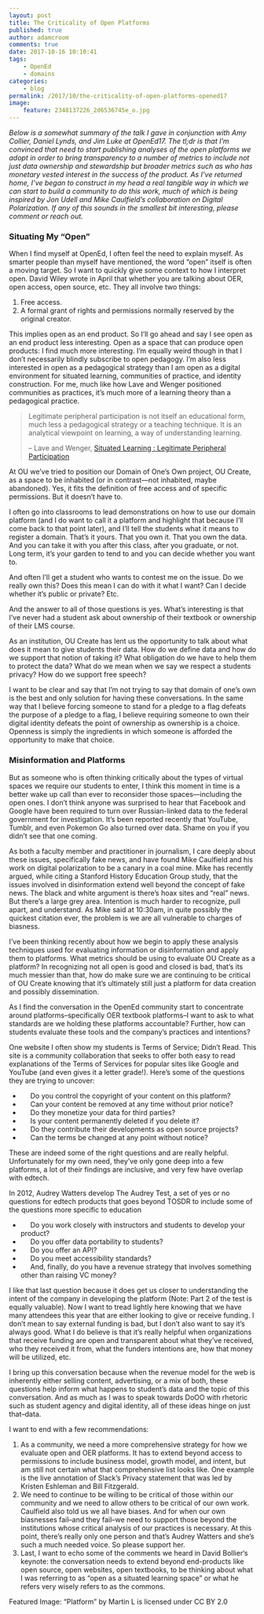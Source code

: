 ```yaml
---
layout: post
title: The Criticality of Open Platforms
published: true
author: adamcroom
comments: true
date: 2017-10-16 10:10:41
tags:
    - OpenEd
    - domains
categories:
    - blog
permalink: /2017/10/the-criticality-of-open-platforms-opened17
image:
    feature: 2348137226_2d6536745e_o.jpg
---
```

_Below is a somewhat summary of the talk I gave in conjunction with Amy Collier, Daniel Lynds, and Jim Luke at OpenEd17. The tl;dr is that I&#8217;m convinced that need to start publishing analyses of the open platforms we adopt in order to bring transparency to a number of metrics to include not just data ownership and stewardship but broader metrics such as who has monetary vested interest in the success of the product. As I&#8217;ve returned home, I&#8217;ve began to construct in my head a real tangible way in which we can start to build a community to do this work, much of which is being inspired by Jon Udell and Mike Caulfield&#8217;s collaboration on Digital Polarization. If any of this sounds in the smallest bit interesting, please comment or reach out._

### Situating My &#8220;Open&#8221;

When I find myself at OpenEd, I often feel the need to explain myself. As smarter people than myself have mentioned, the word &#8220;open&#8221; itself is often a moving target. So I want to quickly give some context to how I interpret open. David Wiley wrote in April that whether you are talking about OER, open access, open source, etc. They all involve two things:

  1. Free access. 
  2. A formal grant of rights and permissions normally reserved by the original creator.

This implies open as an end product. So I&#8217;ll go ahead and say I see open as an end product less interesting. Open as a space that can produce open products: I find much more interesting. I&#8217;m equally weird though in that I don&#8217;t necessarily blindly subscribe to open pedagogy. I&#8217;m also less interested in open as a pedagogical strategy than I am open as a digital environment for situated learning, communities of practice, and identity construction. For me, much like how Lave and Wenger positioned communities as practices, it&#8217;s much more of a learning theory than a pedagogical practice.

> Legitimate peripheral participation is not itself an educational form, much less a pedagogical strategy or a teaching technique. It is an analytical viewpoint on learning, a way of understanding learning.
> 
> &#8211; Lave and Wenger, [Situated Learning : Legitimate Peripheral Participation][1]

At OU we&#8217;ve tried to position our Domain of One&#8217;s Own project, OU Create, as a space to be inhabited (or in contrast—not inhabited, maybe abandoned). Yes, it fits the definition of free access and of specific permissions. But it doesn&#8217;t have to. 

I often go into classrooms to lead demonstrations on how to use our domain platform (and I do want to call it a platform and highlight that because I&#8217;ll come back to that point later), and I&#8217;ll tell the students what it means to register a domain. That&#8217;s it yours. That you own it. That you own the data. And you can take it with you after this class, after you graduate, or not. Long term, it&#8217;s your garden to tend to and you can decide whether you want to.

And often I&#8217;ll get a student who wants to contest me on the issue. Do we really own this? Does this mean I can do with it what I want? Can I decide whether it&#8217;s public or private? Etc.

And the answer to all of those questions is yes. What&#8217;s interesting is that I&#8217;ve never had a student ask about ownership of their textbook or ownership of their LMS course.

As an institution, OU Create has lent us the opportunity to talk about what does it mean to give students their data. How do we define data and how do we support that notion of taking it? What obligation do we have to help them to protect the data? What do we mean when we say we respect a students privacy? How do we support free speech?

I want to be clear and say that I&#8217;m not trying to say that domain of one&#8217;s own is the best and only solution for having these conversations. In the same way that I believe forcing someone to stand for a pledge to a flag defeats the purpose of a pledge to a flag, I believe requiring someone to own their digital identity defeats the point of ownership as ownership is a choice. Openness is simply the ingredients in which someone is afforded the opportunity to make that choice.

### Misinformation and Platforms

But as someone who is often thinking critically about the types of virtual spaces we require our students to enter, I think this moment in time is a better wake up call than ever to reconsider those spaces—including the open ones. I don&#8217;t think anyone was surprised to hear that Facebook and Google have been required to turn over Russian-linked data to the federal government for investigation. It&#8217;s been reported recently that YouTube, Tumblr, and even Pokemon Go also turned over data. Shame on you if you didn&#8217;t see that one coming.

As both a faculty member and practitioner in journalism, I care deeply about these issues, specifically fake news, and have found Mike Caulfield and his work on digital polarization to be a canary in a coal mine. Mike has recently argued, while citing a Stanford History Education Group study, that the issues involved in disinformation extend well beyond the concept of fake news. The black and white argument is there&#8217;s hoax sites and &#8220;real&#8221; news. But there&#8217;s a large grey area. Intention is much harder to recognize, pull apart, and understand. As Mike said at 10:30am, in quite possibly the quickest citation ever, the problem is we are all vulnerable to charges of biasness.

I&#8217;ve been thinking recently about how we begin to apply these analysis techniques used for evaluating information or disinformation and apply them to platforms. What metrics should be using to evaluate OU Create as a platform? In recognizing not all open is good and closed is bad, that&#8217;s its much messier than that, how do make sure we are continuing to be critical of OU Create knowing that it&#8217;s ultimately still just a platform for data creation and possibly dissemination.

As I find the conversation in the OpenEd community start to concentrate around platforms&#8211;specifically OER textbook platforms&#8211;I want to ask to what standards are we holding these platforms accountable? Further, how can students evaluate these tools and the company&#8217;s practices and intentions?

One website I often show my students is Terms of Service; Didn&#8217;t Read. This site is a community collaboration that seeks to offer both easy to read explanations of the Terms of Services for popular sites like Google and YouTube (and even gives it a letter grade!). Here&#8217;s some of the questions they are trying to uncover:

  *  &nbsp;&nbsp;&nbsp;&nbsp;&nbsp;Do you control the copyright of your content on this platform?
  *  &nbsp;&nbsp;&nbsp;&nbsp;&nbsp;Can your content be removed at any time without prior notice?
  *  &nbsp;&nbsp;&nbsp;&nbsp;&nbsp;Do they monetize your data for third parties?
  *  &nbsp;&nbsp;&nbsp;&nbsp;&nbsp;Is your content permanently deleted if you delete it?
  *  &nbsp;&nbsp;&nbsp;&nbsp;&nbsp;Do they contribute their developments as open source projects?
  *  &nbsp;&nbsp;&nbsp;&nbsp;&nbsp;Can the terms be changed at any point without notice?

These are indeed some of the right questions and are really helpful. Unfortunately for my own need, they&#8217;ve only gone deep into a few platforms, a lot of their findings are inclusive, and very few have overlap with edtech.

In 2012, Audrey Watters develop The Audrey Test, a set of yes or no questions for edtech products that goes beyond TOSDR to include some of the questions more specific to education

  *  &nbsp;&nbsp;&nbsp;&nbsp;&nbsp;Do you work closely with instructors and students to develop your product?
  *  &nbsp;&nbsp;&nbsp;&nbsp;&nbsp;Do you offer data portability to students?
  *  &nbsp;&nbsp;&nbsp;&nbsp;&nbsp;Do you offer an API?
  *  &nbsp;&nbsp;&nbsp;&nbsp;&nbsp;Do you meet accessibility standards?
  *  &nbsp;&nbsp;&nbsp;&nbsp;&nbsp;And, finally, do you have a revenue strategy that involves something other than raising VC money?

I like that last question because it does get us closer to understanding the intent of the company in developing the platform (Note: Part 2 of the test is equally valuable). Now I want to tread lightly here knowing that we have many attendees this year that are either looking to give or receive funding. I don&#8217;t mean to say external funding is bad, but I don&#8217;t also want to say it&#8217;s always good. What I do believe is that it&#8217;s really helpful when organizations that receive funding are open and transparent about what they&#8217;ve received, who they received it from, what the funders intentions are, how that money will be utilized, etc.

I bring up this conversation because when the revenue model for the web is inherently either selling content, advertising, or a mix of both, these questions help inform what happens to student&#8217;s data and the topic of this conversation. And as much as I was to speak towards DoOO with rhetoric such as student agency and digital identity, all of these ideas hinge on just that&#8211;data.

I want to end with a few recommendations:

  1. As a community, we need a more comprehensive strategy for how we evaluate open and OER platforms. It has to extend beyond access to permissions to include business model, growth model, and intent, but am still not certain what that comprehensive list looks like. One example is the live annotation of Slack&#8217;s Privacy statement that was led by Kristen Eshleman and Bill Fitzgerald.
  2. We need to continue to be willing to be critical of those within our community and we need to allow others to be critical of our own work. Caulfield also told us we all have biases. And for when our own biasnesses fail&#8211;and they fail&#8211;we need to support those beyond the institutions whose critical analysis of our practices is necessary. At this point, there&#8217;s really only one person and that&#8217;s Audrey Watters and she&#8217;s such a much needed voice. So please support her.
  3. Last, I want to echo some of the comments we heard in David Bollier&#8216;s keynote: the conversation needs to extend beyond end-products like open source, open websites, open textbooks, to be thinking about what I was referring to as &#8220;open as a situated learning space&#8221; or what he refers very wisely refers&nbsp;to as the commons.

Featured Image: “Platform”&nbsp;by&nbsp;Martin L&nbsp;is licensed under&nbsp;CC BY 2.0

 [1]: http://www.cambridge.org/us/academic/subjects/psychology/developmental-psychology/situated-learning-legitimate-peripheral-participation?localeText=United+States&locale=en_US&query=&remember_me=on#Hsg7j0drp5Z6qR4S.97
